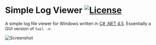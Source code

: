 # Simple Log Viewer [![License](https://img.shields.io/github/license/joebiellik/simple-log-viewer.svg)](LICENSE.md)

A simple log file viewer for Windows written in [C# .NET 4.5](https://www.microsoft.com/net). Essentially a GUI version of ``tail -n``.

![Screenshot](https://cloud.githubusercontent.com/assets/43646/9569891/96e199be-4f71-11e5-824d-85899b54c314.png)
